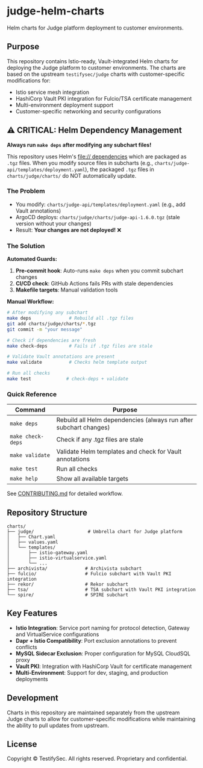 # judge-helm-charts

Helm charts for Judge platform deployment to customer environments.

## Purpose

This repository contains Istio-ready, Vault-integrated Helm charts for deploying the Judge platform to customer environments. The charts are based on the upstream `testifysec/judge` charts with customer-specific modifications for:

- Istio service mesh integration
- HashiCorp Vault PKI integration for Fulcio/TSA certificate management
- Multi-environment deployment support
- Customer-specific networking and security configurations

## ⚠️ CRITICAL: Helm Dependency Management

**Always run `make deps` after modifying any subchart files!**

This repository uses Helm's [file:// dependencies](https://helm.sh/docs/helm/helm_dependency/) which are packaged as `.tgz` files. When you modify source files in subcharts (e.g., `charts/judge-api/templates/deployment.yaml`), the packaged `.tgz` files in `charts/judge/charts/` do NOT automatically update.

### The Problem
- You modify: `charts/judge-api/templates/deployment.yaml` (e.g., add Vault annotations)
- ArgoCD deploys: `charts/judge/charts/judge-api-1.6.0.tgz` (stale version without your changes)
- Result: **Your changes are not deployed!** ❌

### The Solution
**Automated Guards:**
1. **Pre-commit hook**: Auto-runs `make deps` when you commit subchart changes
2. **CI/CD check**: GitHub Actions fails PRs with stale dependencies
3. **Makefile targets**: Manual validation tools

**Manual Workflow:**
```bash
# After modifying any subchart
make deps              # Rebuild all .tgz files
git add charts/judge/charts/*.tgz
git commit -m "your message"

# Check if dependencies are fresh
make check-deps        # Fails if .tgz files are stale

# Validate Vault annotations are present
make validate          # Checks helm template output

# Run all checks
make test             # check-deps + validate
```

### Quick Reference
| Command | Purpose |
|---------|---------|
| `make deps` | Rebuild all Helm dependencies (always run after subchart changes) |
| `make check-deps` | Check if any .tgz files are stale |
| `make validate` | Validate Helm templates and check for Vault annotations |
| `make test` | Run all checks |
| `make help` | Show all available targets |

See [CONTRIBUTING.md](CONTRIBUTING.md) for detailed workflow.

## Repository Structure

```
charts/
├── judge/                    # Umbrella chart for Judge platform
│   ├── Chart.yaml
│   ├── values.yaml
│   └── templates/
│       ├── istio-gateway.yaml
│       ├── istio-virtualservice.yaml
│       └── ...
├── archivista/              # Archivista subchart
├── fulcio/                  # Fulcio subchart with Vault PKI integration
├── rekor/                   # Rekor subchart
├── tsa/                     # TSA subchart with Vault PKI integration
└── spire/                   # SPIRE subchart
```

## Key Features

- **Istio Integration**: Service port naming for protocol detection, Gateway and VirtualService configurations
- **Dapr + Istio Compatibility**: Port exclusion annotations to prevent conflicts
- **MySQL Sidecar Exclusion**: Proper configuration for MySQL CloudSQL proxy
- **Vault PKI**: Integration with HashiCorp Vault for certificate management
- **Multi-Environment**: Support for dev, staging, and production deployments

## Development

Charts in this repository are maintained separately from the upstream Judge charts to allow for customer-specific modifications while maintaining the ability to pull updates from upstream.

## License

Copyright © TestifySec. All rights reserved. Proprietary and confidential.
